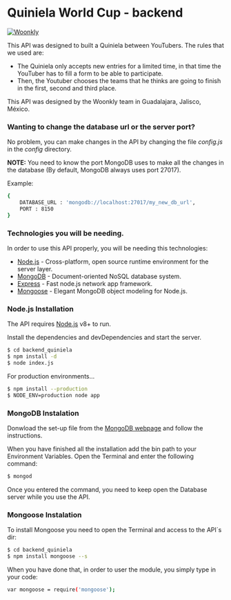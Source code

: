 # Quiniela World Cup - backend

[![Woonkly](https://woonkly.com/img/powered_woonkly.png)](https://woonkly.com)

This API was designed to built a Quiniela between YouTubers. The rules that we used are:
  - The Quiniela only accepts new entries for  a limited time, in that time the YouTuber has to fill a form to be able to participate.
  - Then, the Youtuber chooses the teams that he thinks are going to finish in the first, second and third place.

This API was designed by the Woonkly team in Guadalajara, Jalisco, México.

### Wanting to change the database url or the server port?
No problem, you can make changes in the API by changing the file _config.js_ in the _config_ directory.

**NOTE:** You need to know the port MongoDB uses to make all the changes in the database (By default, MongoDB always uses port 27017).

Example:
```sh
{
    DATABASE_URL : 'mongodb://localhost:27017/my_new_db_url',
    PORT : 8150
}
```

### Technologies you will be needing.

In order to use this API properly, you will be needing this technologies:

* [Node.js](https://nodejs.org/en/) - Cross-platform, open source runtime environment for the server layer.
* [MongoDB](https://www.mongodb.com/) - Document-oriented NoSQL database system.
* [Express](http://expressjs.com/) - Fast node.js network app framework.
* [Mongoose](http://mongoosejs.com/) - Elegant MongoDB object modeling for Node.js.

### Node.js Installation

The API requires [Node.js](https://nodejs.org/) v8+ to run.

Install the dependencies and devDependencies and start the server.

```sh
$ cd backend_quiniela
$ npm install -d
$ node index.js
```

For production environments...

```sh
$ npm install --production
$ NODE_ENV=production node app
```

### MongoDB Instalation
Donwload the set-up file from the [MongoDB webpage](https://www.mongodb.com/) and follow the instructions.

When you have finished all the installation add the bin path to your Environment Variables. Open the Terminal and enter the following command:
```sh
$ mongod
```
Once you entered the command, you need to keep open the Database server while you use the API.

### Mongoose Instalation
To install Mongoose you need to open the Terminal and access to the API´s dir:
```sh
$ cd backend_quiniela
$ npm install mongoose --s
```
When you have done that, in order to user the module, you simply type in your code:
```sh
var mongoose = require('mongoose');
```
